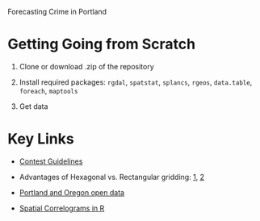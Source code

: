 Forecasting Crime in Portland

# Getting Going from Scratch

 1. Clone or download .zip of the repository

 2. Install required packages: `rgdal`, `spatstat`, `splancs`, `rgeos`, `data.table`, `foreach`, `maptools`
 
 3. Get data

# Key Links

* [Contest Guidelines](http://www.nij.gov/funding/Pages/fy16-crime-forecasting-challenge.aspx)

* Advantages of Hexagonal vs. Rectangular gridding: [1](http://gis.stackexchange.com/questions/82362/what-are-the-benefits-of-hexagonal-sampling-polygons), [2](http://strimas.com/spatial/hexagonal-grids/)

* [Portland and Oregon open data](http://www.civicapps.org/datasets)

* [Spatial Correlograms in R](https://www.r-bloggers.com/spatial-correlograms-in-r-a-mini-overview/)


